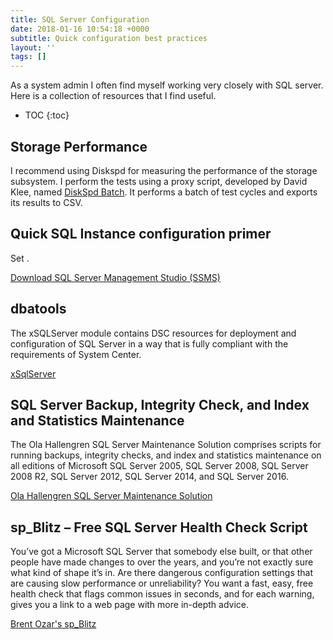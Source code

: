 ```yaml
---
title: SQL Server Configuration
date: 2018-01-16 10:54:18 +0000
subtitle: Quick configuration best practices
layout: ''
tags: []
---
```

As a system admin I often find myself working very closely with SQL server. Here is a collection of resources that I find useful.

* TOC {:toc}

## Storage Performance

I recommend using Diskspd for measuring the performance of the storage subsystem. I perform the tests using a proxy script, developed by David Klee, named [DiskSpd Batch](https://www.heraflux.com/resources/utilities/diskspd-batch/). It performs a batch of test cycles and exports its results to CSV.

## Quick SQL Instance configuration primer

Set .

[Download SQL Server Management Studio (SSMS)](https://msdn.microsoft.com/en-us/library/mt238290.aspx)

## dbatools

The xSQLServer module contains DSC resources for deployment and configuration of SQL Server in a way that is fully compliant with the requirements of System Center.

[xSqlServer](https://github.com/PowerShell/xSQLServer)

## SQL Server Backup, Integrity Check, and Index and Statistics Maintenance

The Ola Hallengren SQL Server Maintenance Solution comprises scripts for running backups, integrity checks, and index and statistics maintenance on all editions of Microsoft SQL Server 2005, SQL Server 2008, SQL Server 2008 R2, SQL Server 2012, SQL Server 2014, and SQL Server 2016.

[Ola Hallengren SQL Server Maintenance Solution](https://ola.hallengren.com/)

## sp_Blitz – Free SQL Server Health Check Script

You’ve got a Microsoft SQL Server that somebody else built, or that other people have made changes to over the years, and you’re not exactly sure what kind of shape it’s in. Are there dangerous configuration settings that are causing slow performance or unreliability? You want a fast, easy, free health check that flags common issues in seconds, and for each warning, gives you a link to a web page with more in-depth advice.

[Brent Ozar's sp_Blitz](https://www.brentozar.com/blitz/)